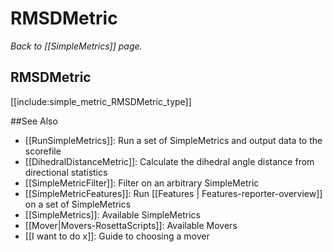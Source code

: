 # RMSDMetric
*Back to [[SimpleMetrics]] page.*
## RMSDMetric

[[include:simple_metric_RMSDMetric_type]]

##See Also

* [[RunSimpleMetrics]]: Run a set of SimpleMetrics and output data to the scorefile
* [[DihedralDistanceMetric]]: Calculate the dihedral angle distance from directional statistics
* [[SimpleMetricFilter]]: Filter on an arbitrary SimpleMetric
* [[SimpleMetricFeatures]]: Run [[Features | Features-reporter-overview]] on a set of SimpleMetrics
* [[SimpleMetrics]]: Available SimpleMetrics
* [[Mover|Movers-RosettaScripts]]: Available Movers
* [[I want to do x]]: Guide to choosing a mover